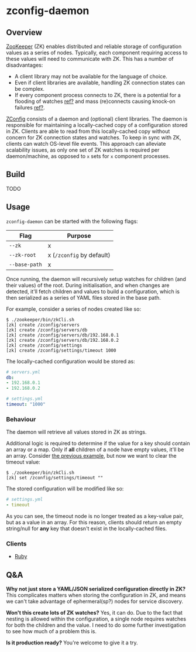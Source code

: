 # zconfig-daemon

## Overview

[ZooKeeper](http://zookeeper.apache.org/) (ZK) enables distributed and reliable storage of configuration values as a series of nodes. Typically, each component requiring access to these values will need to communicate with ZK. This has a number of disadvantages:

* A client library may not be available for the language of choice.
* Even if client libraries are available, handling ZK connection states can be complex.
* If every component process connects to ZK, there is a potential for a flooding of watches [ref?](#) and mass (re)connects causing knock-on failures [ref?](#).

[ZConfig](https://github.com/itszootime/zconfig-daemon) consists of a daemon and (optional) client libraries. The daemon is responsible for maintaining a locally-cached copy of a configuration stored in ZK. Clients are able to read from this locally-cached copy without concern for ZK connection states and watches. To keep in sync with ZK, clients can watch OS-level file events. This approach can alleviate scalability issues, as only one set of ZK watches is required per daemon/machine, as opposed to `x` sets for `x` component processes.

## Build

TODO

## Usage

`zconfig-daemon` can be started with the following flags:

Flag          | Purpose
--------------|----------
`--zk`        | x
`--zk-root`   | x (`/zconfig` by default)
`--base-path` | x

Once running, the daemon will recursively setup watches for children (and their values) of the root. During initialisation, and when changes are detected, it'll fetch children and values to build a configuration, which is then serialized as a series of YAML files stored in the base path.

For example, consider a series of nodes created like so:

```
$ ./zookeeper/bin/zkCli.sh
[zk] create /zconfig/servers
[zk] create /zconfig/servers/db
[zk] create /zconfig/servers/db/192.168.0.1
[zk] create /zconfig/servers/db/192.168.0.2
[zk] create /zconfig/settings
[zk] create /zconfig/settings/timeout 1000
```

The locally-cached configuration would be stored as:

```yaml
# servers.yml
db:
- 192.168.0.1
- 192.168.0.2
```

```yaml
# settings.yml
timeout: "1000"
```

### Behaviour

The daemon will retrieve all values stored in ZK as strings.

Additional logic is required to determine if the value for a key should contain an array or a map. Only if **all** children of a node have empty values, it'll be an array. Consider [the previous example](#Usage), but now we want to clear the timeout value:

```
$ ./zookeeper/bin/zkCli.sh
[zk] set /zconfig/settings/timeout ""
```

The stored configuration will be modified like so:

```yaml
# settings.yml
- timeout
```

As you can see, the timeout node is no longer treated as a key-value pair, but as a value in an array. For this reason, clients should return an empty string/null for **any** key that doesn't exist in the locally-cached files.

### Clients

* [Ruby](https://github.com/itszootime/zconfig-ruby)

## Q&A

**Why not just store a YAML/JSON serialized configuration directly in ZK?**
This complicates matters when storing the configuration in ZK, and means we can't take advantage of ephermeral(sp?) nodes for service discovery.

**Won't this create lots of ZK watches?**
Yes, it can do. Due to the fact that nesting is allowed within the configuration, a single node requires watches for both the children and the value. I need to do some further investigation to see how much of a problem this is.

**Is it production ready?**
You're welcome to give it a try.

